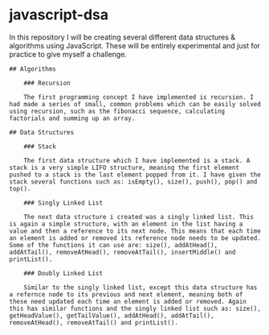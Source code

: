# javascript-dsa

In this repository I will be creating several different data structures & algorithms using JavaScript. These will be entirely experimental and just for practice to give myself a challenge.

    ## Algorithms

        ### Recursion

        The first programming concept I have implemented is recursion. I had made a series of small, common problems which can be easily solved using recursion, such as the fibonacci sequence, calculating factorials and summing up an array.

    ## Data Structures

        ### Stack

        The first data structure which I have implemented is a stack. A stack is a very simple LIFO structure, meaning the first element pushed to a stack is the last element popped from it. I have given the stack several functions such as: isEmpty(), size(), push(), pop() and top().

        ### Singly Linked List

        The next data structure i created was a singly linked list. This is again a simple structure, with an element in the list having a value and then a reference to its next node. This means that each time an element is added or removed its reference node needs to be updated. Some of the functions it can use are: size(), addAtHead(), addAtTail(), removeAtHead(), removeAtTail(), insertMiddle() and printList().

        ### Doubly Linked List

        Similar to the singly linked list, except this data structure has a refernce node to its previous and next element, meaning both of these need updated each time an element is added or removed. Again this has similar functions and the singly linked list such as: size(), getHeadValue(), getTailValue(), addAtHead(), addAtTail(), removeAtHead(), removeAtTail() and printList().